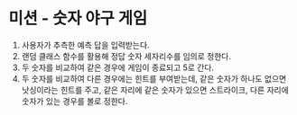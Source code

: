 # 미션 - 숫자 야구 게임
1. 사용자가 추측한 예측 답을 입력받는다.
2. 랜덤 클래스 함수를 활용해 정답 숫자 세자리수를
임의로 정한다.
3. 두 숫자를 비교하여 같은 경우에 게임이 종료되고 5로 간다. 
4. 두 숫자를 비교하여 다른 경우에는 힌트를 부여받는데, 
같은 숫자가 하나도 없으면 낫싱이라는 힌트를 주고,
같은 자리에 같은 숫자가 있으면 스트라이크, 다른 자리에 
숫자가 있는 경우를 볼로 정한다. 



